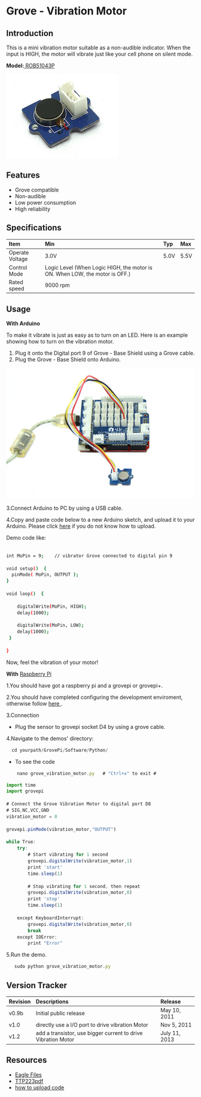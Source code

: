 # Grove - Vibration Motor

## Introduction
This is a mini vibration motor suitable as a non-audible indicator. When the input is HIGH, the motor will vibrate just like your cell phone on silent mode.

**Model:**[ ROB51043P](https://www.seeedstudio.com/item_detail.html?p_id=839)

![](https://raw.githubusercontent.com/SeeedDocument/Grove_Vibration_Motor/master/image/300px-Gvib.jpg)

## Features
- Grove compatible
- Non-audible
- Low power consumption
- High reliability

## Specifications

|Item|	Min|	Typ|	Max|
|:------|:-------|:-----|:------|
|Operate Voltage|	3.0V|	5.0V	|5.5V|
|Control Mode|	Logic Level  (When Logic HIGH, the motor is ON. When LOW, the motor is OFF.)|
|Rated speed|	9000 rpm|
## Usage
  
**With Arduino**

To make it vibrate is just as easy as to turn on an LED. Here is an example showing how to turn on the vibration motor.

1. Plug it onto the Digital port 9 of Grove - Base Shield using a Grove cable.
2. Plug the Grove - Base Shield onto Arduino.

![](https://raw.githubusercontent.com/SeeedDocument/Grove_Vibration_Motor/master/image/700px-IMG_0506.jpg)


3.Connect Arduino to PC by using a USB cable.

4.Copy and paste code below to a new Arduino sketch, and upload it to your Arduino. Please click [ here](http://www.seeedstudio.com/wiki/GrovePi%2B) if you do not know how to upload.

Demo code like:
```sh
 
int MoPin = 9;    // vibrator Grove connected to digital pin 9

void setup()  { 
  pinMode( MoPin, OUTPUT );
} 

void loop()  { 

    digitalWrite(MoPin, HIGH);         
    delay(1000);       
                     
    digitalWrite(MoPin, LOW);         
    delay(1000); 
 }

}

```
Now, feel the vibration of your motor!

**With** [Raspberry Pi](http://www.seeedstudio.com/wiki/GrovePi%2B)

1.You should have got a raspberry pi and a grovepi or grovepi+.

2.You should have completed configuring the development enviroment, otherwise follow [here ](http://www.seeedstudio.com/wiki/Upload_Code). 

3.Connection 
- Plug the sensor to grovepi socket D4 by using a grove cable.

4.Navigate to the demos' directory: 
```Javascript
  cd yourpath/GrovePi/Software/Python/
```
- To see the code
```Javascript
    nano grove_vibration_motor.py   # "Ctrl+x" to exit #
```
```Javascript
import time
import grovepi

# Connect the Grove Vibration Motor to digital port D8
# SIG,NC,VCC,GND
vibration_motor = 8

grovepi.pinMode(vibration_motor,"OUTPUT")

while True:
    try:
        # Start vibrating for 1 second
        grovepi.digitalWrite(vibration_motor,1)
        print 'start'
        time.sleep(1)

        # Stop vibrating for 1 second, then repeat
        grovepi.digitalWrite(vibration_motor,0)
        print 'stop'
        time.sleep(1)

    except KeyboardInterrupt:
        grovepi.digitalWrite(vibration_motor,0)
        break
    except IOError:
        print "Error"
```

5.Run the demo.
```Javascript
   sudo python grove_vibration_motor.py
```
## Version Tracker

|Revision|	Descriptions|	Release|
|:------|:----------------|:------------|
|v0.9b|	     Initial public release   |	May 10, 2011  |
|v1.0	|    directly use a I/O port to drive vibration Motor   	|Nov 5, 2011|
|v1.2|   	add a transistor, use bigger current to drive Vibration Motor   |	July 11, 2013|

## Resources
- [Eagle Files](https://github.com/SeeedDocument/Grove_Touch_Sensor/blob/master/resource/Touch_sensor_Eagle_File.zip)
- [TTP223pdf](http://garden.seeedstudio.com/images/d/d5/TTP223.pdf)
- [how to upload code](http://www.seeedstudio.com/wiki/Upload_Code)
